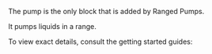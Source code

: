 The pump is the only block that is added by Ranged Pumps.

It pumps liquids in a range.

To view exact details, consult the getting started guides:

